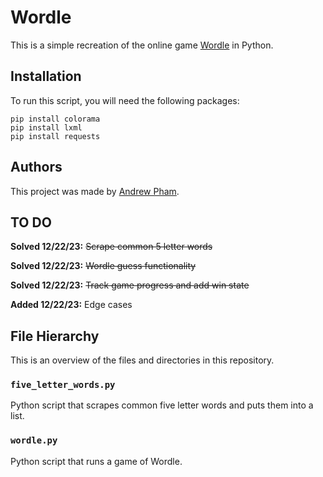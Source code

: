# Wordle

This is a simple recreation of the online game [Wordle](https://www.nytimes.com/games/wordle/index.html) in Python.

## Installation

To run this script, you will need the following packages:

    pip install colorama
    pip install lxml
    pip install requests

## Authors

This project was made by [Andrew Pham](https://github.com/phamao).

## TO DO

**Solved 12/22/23:** ~~Scrape common 5 letter words~~

**Solved 12/22/23:** ~~Wordle guess functionality~~

**Solved 12/22/23:**  ~~Track game progress and add win state~~

**Added 12/22/23:** Edge cases

## File Hierarchy

This is an overview of the files and directories in this repository.

### `five_letter_words.py`

Python script that scrapes common five letter words and puts them into a list.

### `wordle.py`

Python script that runs a game of Wordle.